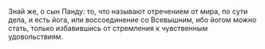 Знай же, о сын Панду: то, что называют отречением от мира, по сути дела, и есть йога, или воссоединение со Всевышним, ибо йогом можно стать, только избавившись от стремления к чувственным удовольствиям.